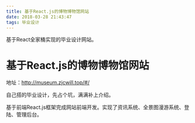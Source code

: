 ```yaml
---
title: 基于React.js的博物博物馆网站
date: 2018-03-28 21:43:47
tags: 毕业设计
---
```

基于React全家桶实现的毕业设计网站。
<!--more-->
# 基于React.js的博物博物馆网站

地址：http://museum.zjcwill.top/#/

自己搭的毕业设计，先占个坑，满满补上介绍。

基于前端React.js框架完成网站前端开发。实现了资讯系统、全景图漫游系统、登陆、管理后台。
